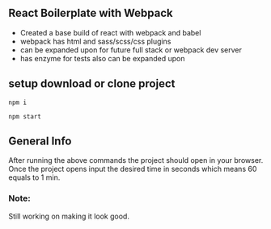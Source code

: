 ## React Boilerplate with Webpack

- Created a base build of react with webpack and babel 
- webpack has html and sass/scss/css plugins 
- can be expanded upon for future full stack or webpack dev server
- has enzyme for tests also can be expanded upon

## setup download or clone project

```
npm i
```

```
npm start
```
## General Info 
After running the above commands the project should open in your browser.
Once the project opens input the desired time in seconds which means 60 equals to 1 min.

### Note:
Still working on making it look good.
